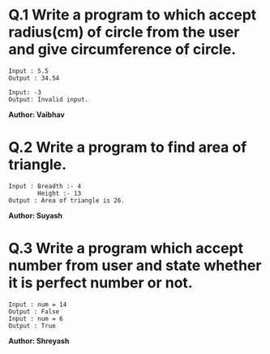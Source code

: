 # Q.1 Write a program to which accept radius(cm) of circle from the user and give circumference of circle.
```
Input : 5.5
Output : 34.54

Input: -3
Output: Invalid input.
```
**Author: Vaibhav**

# Q.2 Write a program to find area of triangle.
```
Input : Breadth :- 4
        Height :- 13
Output : Area of triangle is 26.
```
**Author: Suyash**

# Q.3 Write a program which accept number from user and state whether it is perfect number or not.
```
Input : num = 14
Output : False
Input : num = 6
Output : True
```
**Author: Shreyash**
